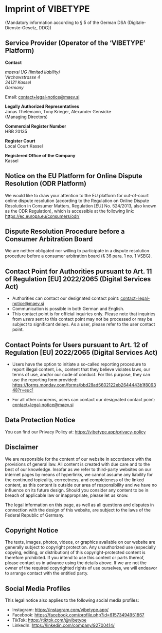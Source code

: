 # Imprint of VIBETYPE

(Mandatory information according to § 5 of the German <abbr>DSA</abbr> (Digitale-Dienste-Gesetz, <abbr>DDG</abbr>))

## Service Provider (Operator of the ‘VIBETYPE’ Platform)

**Contact**

<address>
  maevsi <abbr>UG</abbr> (limited liability)
  <br/>
  Virchowstrasse 4
  <br/>
  34121 Kassel
  <br/>
  Germany
</address>

Email: contact+legal-notice@maev.si

**Legally Authorized Representatives**
<br />
Jonas Thelemann, Tony Krieger, Alexander Gensicke
<br />
(Managing Directors)

**Commercial Register Number**
<br />
HRB 20135

**Register Court**
<br />
Local Court Kassel

<!-- **VAT Identification Number according to § 27a <abbr>UStG</abbr>**:  -->

**Registered Office of the Company**
<br />
Kassel

## Notice on the EU Platform for Online Dispute Resolution (ODR Platform)
<!-- TODO: remove on 2025-07-20 -->
We would like to draw your attention to the EU platform for out-of-court online dispute resolution (according to the Regulation on Online Dispute Resolution in Consumer Matters, Regulation [EU] No. 524/2013, also known as the ODR Regulation), which is accessible at the following link: https://ec.europa.eu/consumers/odr/

## Dispute Resolution Procedure before a Consumer Arbitration Board

We are neither obligated nor willing to participate in a dispute resolution procedure before a consumer arbitration board (§ 36 para. 1 no. 1 VSBG).

<!-- TODO: include once 50 employees or an annual turnover or an annual balance sheet total of more than 10 million euros reached
## Information on Monthly Active Users of the VIBETYPE Platform pursuant to Art. 24 para. 2 of Regulation [EU] 2022/2065 (Digital Services Act)

The number of average monthly active users is:  -->

## Contact Point for Authorities pursuant to Art. 11 of Regulation \[EU\] 2022/2065 (Digital Services Act)

- Authorities can contact our designated contact point: contact+legal-notice@maev.si
- Communication is possible in both German and English.
- This contact point is for official inquiries only. Please note that inquiries from *users* sent to this contact point may not be processed or may be subject to significant delays. As a user, please refer to the user contact point.

## Contact Points for Users pursuant to Art. 12 of Regulation \[EU\] 2022/2065 (Digital Services Act)

- Users have the option to initiate a so-called reporting procedure to report illegal content, i.e., content that they believe violates laws, our terms of use, and/or our code of conduct. For this purpose, they can use the reporting form provided: https://forms.monday.com/forms/bbd28ad5602122eb2644443b1f809348?r=euc1

- For all other concerns, users can contact our designated contact point: contact+legal-notice@maev.si

## Data Protection Notice

You can find our Privacy Policy at: https://vibetype.app/privacy-policy

## Disclaimer

We are responsible for the content of our website in accordance with the provisions of general law. All content is created with due care and to the best of our knowledge. Insofar as we refer to third-party websites on our internet pages by means of hyperlinks, we cannot assume any liability for the continued topicality, correctness, and completeness of the linked content, as this content is outside our area of responsibility and we have no influence on its future design. Should you consider any content to be in breach of applicable law or inappropriate, please let us know.

The legal information on this page, as well as all questions and disputes in connection with the design of this website, are subject to the laws of the Federal Republic of Germany.

## Copyright Notice

The texts, images, photos, videos, or graphics available on our website are generally subject to copyright protection. Any unauthorized use (especially copying, editing, or distribution) of this copyright-protected content is therefore prohibited. If you intend to use this content or parts thereof, please contact us in advance using the details above. If we are not the owner of the required copyrighted rights of use ourselves, we will endeavor to arrange contact with the entitled party.

## Social Media Profiles

This legal notice also applies to the following social media profiles:

- Instagram: https://instagram.com/vibetype.app/
- Facebook: https://facebook.com/profile.php?id=61573494951867
- TikTok: https://tiktok.com/@vibetype
- LinkedIn: https://linkedin.com/company/92700414/
